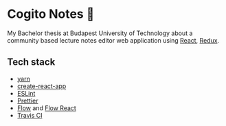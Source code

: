 # Cogito Notes 📝

My Bachelor thesis at Budapest University of Technology about a community based lecture notes editor web application using [React](https://reactjs.org), [Redux](https://redux.js.org).

## Tech stack

- [yarn](https://yarnpkg.com/en/)
- [create-react-app](https://github.com/facebook/create-react-app)
- [ESLint](https://eslint.org)
- [Prettier](https://prettier.io)
- [Flow](https://flow.org/en/) and [Flow React](https://flow.org/en/)
- [Travis CI](https://travis-ci.com/)